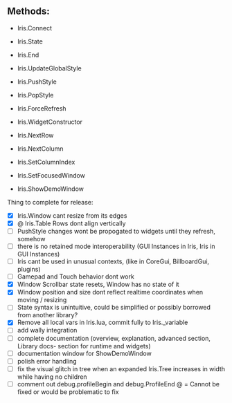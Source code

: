 ## Methods:
- Iris.Connect
- Iris.State
- Iris.End
- Iris.UpdateGlobalStyle
- Iris.PushStyle
- Iris.PopStyle
- Iris.ForceRefresh
- Iris.WidgetConstructor

- Iris.NextRow
- Iris.NextColumn
- Iris.SetColumnIndex

- Iris.SetFocusedWindow

- Iris.ShowDemoWindow


Thing to complete for release:
- [X] Iris.Window cant resize from its edges
- [X] @ Iris.Table Rows dont align vertically 
- [ ] PushStyle changes wont be propogated to widgets until they refresh, somehow
- [ ] there is no retained mode interoperability (GUI Instances in Iris, Iris in GUI Instances)
- [ ] Iris cant be used in unusual contexts, (like in CoreGui, BillboardGui, plugins)
- [ ] Gamepad and Touch behavior dont work
- [X] Window Scrollbar state resets, Window has no state of it
- [X] Window position and size dont reflect realtime coordinates when moving / resizing
- [ ] State syntax is unintuitive, could be simplified or possibly borrowed from another library?
- [X] Remove all local vars in Iris.lua, commit fully to Iris._variable
- [ ] add wally integration
- [ ] complete documentation (overview, explanation, advanced section, Library docs- section for runtime and widgets)
- [ ] documentation window for ShowDemoWindow
- [ ] polish error handling
- [ ] fix the visual glitch in tree when an expanded Iris.Tree increases in width while having no children
- [ ] comment out debug.profileBegin and debug.ProfileEnd
@ = Cannot be fixed or would be problematic to fix